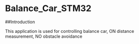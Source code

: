 # Balance_Car_STM32

##Introduction


This application is used for controlling balance car, ON distance measurement, NO obstacle avoidance
